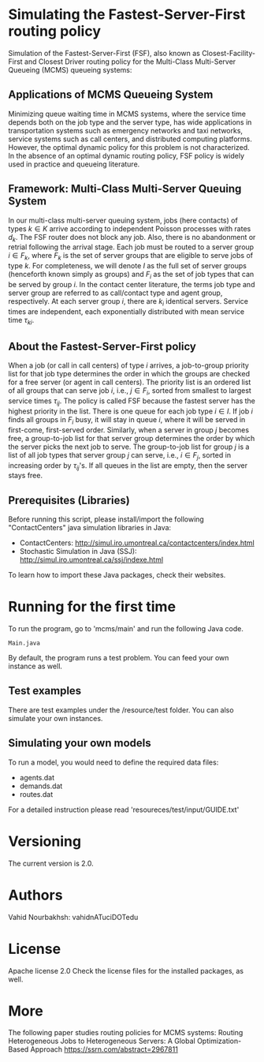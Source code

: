 # Simulating the Fastest-Server-First routing policy 
Simulation of the Fastest-Server-First (FSF), also known as Closest-Facility-First and Closest Driver routing policy for 
the Multi-Class Multi-Server Queueing (MCMS) queueing systems:

## Applications of MCMS Queueing System
Minimizing queue waiting time in MCMS systems, where the service time depends both on the job type and the server type, has wide applications in transportation systems such as emergency networks and taxi networks, service systems such as call centers, and distributed computing platforms. However, the optimal dynamic policy for this problem is not characterized. In the absence of an optimal dynamic routing policy, FSF policy is widely used in practice and queueing literature.

## Framework: Multi-Class Multi-Server Queuing System
 In our multi-class multi-server queuing system, jobs (here contacts) of types $k \in K$ arrive according to independent Poisson processes with rates $d_k$.  The FSF router does not block any job. Also, there is no abandonment or retrial following the arrival stage. Each job must be routed to a server group $i \in F_k$, where $F_k$ is the set of server groups that are eligible to serve jobs of type $k$.  For completeness, we will denote $I$ as the full set of server groups (henceforth known simply as groups) and $F_i$ as the set of job types that can be served by group $i$. In the contact center literature, the terms job type and server group are referred to as call/contact type and agent group, respectively. At each server group $i$, there are $k_i$ identical servers. Service times are independent, each exponentially distributed with mean service time $\tau_{ki}$. 

## About the Fastest-Server-First policy
 When a job (or call in call centers) of type $i$ arrives, a job-to-group priority list for that job type determines the order in which the groups are checked for a free server (or agent in call centers). The priority list is an ordered list of all groups that can serve job $i$, i.e., $j \in F_i$, sorted from smallest to largest service times $\tau_{ij}$. The policy is called FSF because the fastest server has the highest priority in the list. There is one queue for each job type $i \in I$. If job $i$ finds all groups in $F_i$ busy, it will stay in queue $i$, where it will be served in first-come, first-served order. Similarly, when a server in group $j$ becomes free, a group-to-job list for that server group determines the order by which the server picks the next job to serve. The group-to-job list for group $j$ is a list of all job types that server group $j$ can serve, i.e., $i \in F_j$, sorted in increasing order by $\tau_{ij}$'s. If all queues in the list are empty, then the server stays free.

## Prerequisites (Libraries)
Before running this script, please install/import the following "ContactCenters" java simulation libraries in Java:
 - ContactCenters: http://simul.iro.umontreal.ca/contactcenters/index.html
- Stochastic Simulation in Java (SSJ): http://simul.iro.umontreal.ca/ssj/indexe.html

To learn how to import these Java packages, check their websites.

# Running for the first time
To run the program, go to 'mcms/main' and run the following Java code.
```
Main.java
```
By default, the program runs a test problem. You can feed your own instance as well.
## Test examples
There are test examples under the /resource/test folder. You can also simulate your own instances.
## Simulating your own models
To run a model, you would need to define the required data files:
* agents.dat
* demands.dat
* routes.dat

For a detailed instruction please read 'resoureces/test/input/GUIDE.txt' 
# Versioning
The current version is 2.0.

# Authors
Vahid Nourbakhsh: vahidnATuciDOTedu

# License
Apache license 2.0
Check the license files for the installed packages, as well.

# More
The following paper studies routing policies for MCMS systems:
Routing Heterogeneous Jobs to Heterogeneous Servers: A Global Optimization-Based Approach
https://ssrn.com/abstract=2967811
